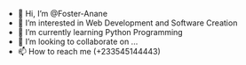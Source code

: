 - 👋 Hi, I’m @Foster-Anane
- 👀 I’m interested in Web Development and Software Creation
- 🌱 I’m currently learning Python Programming
- 💞️ I’m looking to collaborate on ...
- 📫 How to reach me (+233545144443)

<!---
Foster-Anane/Foster-Anane is a ✨ special ✨ repository because its `README.md` (this file) appears on your GitHub profile.
You can click the Preview link to take a look at your changes.
--->
